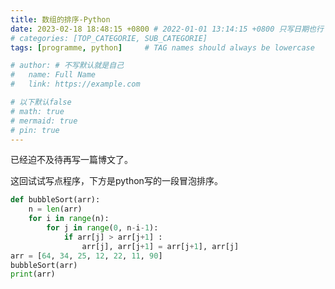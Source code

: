 ```yaml
---
title: 数组的排序-Python
date: 2023-02-18 18:48:15 +0800 # 2022-01-01 13:14:15 +0800 只写日期也行；不写秒也行；这样也行 2022-03-09T00:55:42+08:00
# categories: [TOP_CATEGORIE, SUB_CATEGORIE]
tags: [programme, python]     # TAG names should always be lowercase

# author: # 不写默认就是自己
#   name: Full Name
#   link: https://example.com

# 以下默认false
# math: true
# mermaid: true
# pin: true
---
```


已经迫不及待再写一篇博文了。

这回试试写点程序，下方是python写的一段冒泡排序。

```python
def bubbleSort(arr):
    n = len(arr)
    for i in range(n):
        for j in range(0, n-i-1):
            if arr[j] > arr[j+1] :
                arr[j], arr[j+1] = arr[j+1], arr[j]
arr = [64, 34, 25, 12, 22, 11, 90]
bubbleSort(arr)
print(arr)
```
